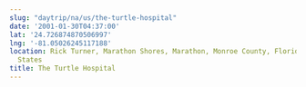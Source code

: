 ```yaml
---
slug: "daytrip/na/us/the-turtle-hospital"
date: '2001-01-30T04:37:00'
lat: '24.726874870506997'
lng: '-81.05026245117188'
location: Rick Turner, Marathon Shores, Marathon, Monroe County, Florida, 33050, United
  States
title: The Turtle Hospital
---
```



